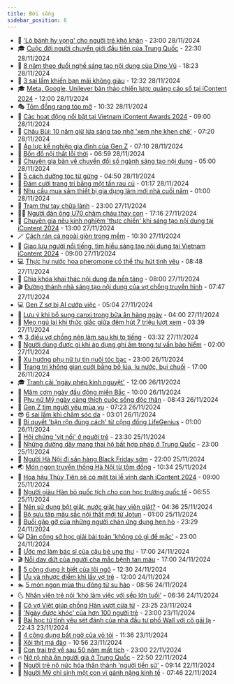 ```yaml
---
title: Đời sống
sidebar_position: 6
---
```


<!-- vnexpress-doi-song:START -->
- 🚀 [&#39;Lò bánh hy vọng&#39; cho người trẻ khó khăn](https://vnexpress.net/lo-banh-hy-vong-cho-nguoi-tre-kho-khan-4821282.html) - 23:00 28/11/2024
- 🎓 [Cuộc đời người chuyển giới đầu tiên của Trung Quốc](https://vnexpress.net/cuoc-doi-nguoi-chuyen-gioi-dau-tien-cua-trung-quoc-4820465.html) - 22:30 28/11/2024
- 🚦 [8 năm theo đuổi nghề sáng tạo nội dung của Dino Vũ](https://vnexpress.net/8-nam-theo-duoi-nghe-sang-tao-noi-dung-cua-dino-vu-4821162.html) - 18:23 28/11/2024
- 🦣 [3 sai lầm khiến bạn mãi không giàu](https://vnexpress.net/3-sai-lam-khien-ban-mai-khong-giau-4820780.html) - 12:32 28/11/2024
- 🎓 [Meta, Google, Unilever bàn thảo chiến lược quảng cáo số tại iContent 2024](https://vnexpress.net/meta-google-unilever-ban-thao-chien-luoc-quang-cao-so-tai-icontent-2024-4821367.html) - 12:00 28/11/2024
- 🎭 [Tôm đồng rang tóp mỡ](https://vnexpress.net/tom-dong-rang-top-mo-4821531.html) - 10:32 28/11/2024
- 🦅 [Các hoạt động nổi bật tại Vietnam iContent Awards 2024](https://vnexpress.net/cac-hoat-dong-noi-bat-tai-vietnam-icontent-awards-2024-4821363.html) - 09:00 28/11/2024
- 🎃 [Châu Bùi: 10 năm giữ lửa sáng tạo nhờ &#39;xem nhẹ khen chê&#39;](https://vnexpress.net/chau-bui-10-nam-giu-lua-sang-tao-nho-xem-nhe-khen-che-4821455.html) - 07:20 28/11/2024
- 💪 [Áp lực kế nghiệp gia đình của Gen Z](https://vnexpress.net/ap-luc-ke-nghiep-gia-dinh-cua-gen-z-4821164.html) - 07:10 28/11/2024
- 🐻 [Bốn đồ nội thất lỗi thời](https://vnexpress.net/bon-do-noi-that-loi-thoi-4820717.html) - 06:59 28/11/2024
- 🧠 [Chuyên gia bàn về chuyển đổi số ngành sáng tạo nội dung](https://vnexpress.net/chuyen-gia-ban-ve-chuyen-doi-so-nganh-sang-tao-noi-dung-4821115.html) - 05:00 28/11/2024
- 🐘 [5 cách dưỡng tóc từ gừng](https://vnexpress.net/5-cach-duong-toc-tu-gung-4820983.html) - 04:50 28/11/2024
- 👹 [Đám cưới trang trí bằng một tấn rau củ](https://vnexpress.net/dam-cuoi-trang-tri-bang-mot-tan-rau-cu-4820725.html) - 01:17 28/11/2024
- 💂 [Nhu cầu mua sắm thiết bị gia dụng làm mới nhà cuối năm​](https://vnexpress.net/nhu-cau-mua-sam-thiet-bi-gia-dung-lam-moi-nha-cuoi-nam-4821054.html) - 01:00 28/11/2024
- 🦍 [Trạm thư tay chữa lành](https://vnexpress.net/tram-thu-tay-chua-lanh-4820525.html) - 23:00 27/11/2024
- 🧑‍🏫 [Người đàn ông U70 chăm cháu thay con](https://vnexpress.net/nguoi-dan-ong-u70-cham-chau-thay-con-4819132.html) - 17:16 27/11/2024
- 🧰 [Chuyên gia nêu kinh nghiệm &#39;thực chiến&#39; khi sáng tạo nội dung tại iContent 2024](https://vnexpress.net/chuyen-gia-neu-kinh-nghiem-thuc-chien-khi-sang-tao-noi-dung-tai-icontent-2024-4820940.html) - 13:00 27/11/2024
- 🪄 [Cách rán cá ngoài giòn trong mềm](https://vnexpress.net/cach-ran-ca-ngoai-gion-trong-mem-4820971.html) - 10:30 27/11/2024
- 🐲 [Giao lưu người nổi tiếng, tìm hiểu sáng tạo nội dung tại Vietnam iContent 2024](https://vnexpress.net/giao-luu-nguoi-noi-tieng-tim-hieu-sang-tao-noi-dung-tai-vietnam-icontent-2024-4820607.html) - 09:00 27/11/2024
- 💻 [Thực hư nước hoa pheromone có thể thu hút tình yêu](https://vnexpress.net/thuc-hu-nuoc-hoa-pheromone-co-the-thu-hut-tinh-yeu-4820964.html) - 08:48 27/11/2024
- 🐘 [Chìa khóa khai thác nội dung đa nền tảng](https://vnexpress.net/chia-khoa-khai-thac-noi-dung-da-nen-tang-4820120.html) - 08:00 27/11/2024
- 🎬 [Đường thành nhà sáng tạo nội dung của vợ chồng truyền hình](https://vnexpress.net/duong-thanh-nha-sang-tao-noi-dung-cua-vo-chong-truyen-hinh-4819851.html) - 07:47 27/11/2024
- 💻 [Gen Z sợ bị AI cướp việc](https://vnexpress.net/gen-z-so-bi-ai-cuop-viec-4820951.html) - 05:04 27/11/2024
- 🧰 [Lưu ý khi bổ sung canxi trong bữa ăn hàng ngày](https://vnexpress.net/luu-y-khi-bo-sung-canxi-trong-bua-an-hang-ngay-4820889.html) - 04:00 27/11/2024
- 🫣 [Mẹo ngủ lại khi thức giấc giữa đêm hút 7 triệu lượt xem](https://vnexpress.net/meo-ngu-lai-khi-thuc-giac-giua-dem-hut-7-trieu-luot-xem-4820728.html) - 03:39 27/11/2024
- ⚗️ [3 điều vợ chồng nên làm sau khi to tiếng](https://vnexpress.net/3-dieu-vo-chong-nen-lam-sau-khi-to-tieng-4820903.html) - 03:32 27/11/2024
- 🌊 [Người dùng được gì khi áp dụng ghi âm trong tư vấn bảo hiểm](https://vnexpress.net/nguoi-dung-duoc-gi-khi-ap-dung-ghi-am-trong-tu-van-bao-hiem-4820050.html) - 02:00 27/11/2024
- 💃 [Xu hướng phụ nữ tự tin nuôi tóc bạc](https://vnexpress.net/xu-huong-phu-nu-tu-tin-nuoi-toc-bac-4812722.html) - 23:00 26/11/2024
- 🦆 [Trang trí không gian cưới bằng bồ lúa, lu nước, bụi chuối](https://vnexpress.net/trang-tri-khong-gian-cuoi-bang-bo-lua-lu-nuoc-bui-chuoi-4820537.html) - 17:00 26/11/2024
- 🎓 [Tranh cãi &#39;ngày phép kinh nguyệt&#39;](https://vnexpress.net/tranh-cai-ngay-phep-kinh-nguyet-4820292.html) - 12:00 26/11/2024
- 💪 [Mâm cơm ngày đầu đông miền Bắc](https://vnexpress.net/doi-song-cooking-mam-com-ngay-dau-dong-mien-bac-4820606.html) - 10:00 26/11/2024
- 🤔 [Phụ nữ Mỹ ngày càng thích cuộc sống độc thân](https://vnexpress.net/phu-nu-my-ngay-cang-thich-cuoc-song-doc-than-4820505.html) - 08:43 26/11/2024
- 🧰 [Gen Z tìm người yêu mùa vụ](https://vnexpress.net/gen-z-tim-nguoi-yeu-mua-vu-4820511.html) - 07:23 26/11/2024
- 😎 [6 sai lầm khi chăm sóc da](https://vnexpress.net/6-sai-lam-khi-cham-soc-da-4820054.html) - 03:01 26/11/2024
- 🌮 [Bí quyết &#39;bận rộn đúng cách&#39; từ cộng đồng LifeGenius](https://vnexpress.net/bi-quyet-ban-ron-dung-cach-tu-cong-dong-lifegenius-4819002.html) - 01:00 26/11/2024
- 🧠 [Hội chứng &#39;vịt nổi&#39; ở người trẻ](https://vnexpress.net/hoi-chung-vit-noi-o-nguoi-tre-4816665.html) - 23:30 25/11/2024
- 🎡 [Những đường dây mang thai hộ bất hợp pháp ở Trung Quốc](https://vnexpress.net/nhung-duong-day-mang-thai-ho-bat-hop-phap-o-trung-quoc-4819887.html) - 23:00 25/11/2024
- 🎡 [Người Hà Nội đi săn hàng Black Friday sớm](https://vnexpress.net/nguoi-ha-noi-di-san-hang-black-friday-som-4820285.html) - 22:00 25/11/2024
- 🌏 [Món ngon truyền thống Hà Nội từ tôm đồng](https://vnexpress.net/doi-song-cooking-mon-ngon-truyen-thong-ha-noi-tu-tom-dong-4820188.html) - 10:34 25/11/2024
- 🐻 [Hoa hậu Thùy Tiên sẽ có mặt tại lễ vinh danh iContent 2024](https://vnexpress.net/hoa-hau-thuy-tien-se-co-mat-tai-le-vinh-danh-icontent-2024-4820047.html) - 09:00 25/11/2024
- 💂 [Người giàu Hàn bỏ quốc tịch cho con học trường quốc tế](https://vnexpress.net/nguoi-giau-han-bo-quoc-tich-cho-con-hoc-truong-quoc-te-4820080.html) - 06:55 25/11/2024
- 🥸 [Nên sử dụng bột giặt, nước giặt hay viên giặt?](https://vnexpress.net/nen-su-dung-bot-giat-nuoc-giat-hay-vien-giat-4820006.html) - 04:36 25/11/2024
- 🌋 [Bộ sưu tập màu sắc nội thất mới từ Jotun](https://vnexpress.net/bo-suu-tap-mau-sac-noi-that-moi-tu-jotun-4818403.html) - 01:00 25/11/2024
- 🦩 [Buổi gặp gỡ của những người chán ứng dụng hẹn hò](https://vnexpress.net/buoi-gap-go-cua-nhung-nguoi-chan-ung-dung-hen-ho-4819718.html) - 23:29 24/11/2024
- 😺 [Dân công sở học giải bài toán &#39;không có gì để mặc&#39;](https://vnexpress.net/dan-cong-so-hoc-giai-bai-toan-khong-co-gi-de-mac-4817989.html) - 23:00 24/11/2024
- 🐻 [Ước mơ làm bác sĩ của cậu bé ung thư](https://vnexpress.net/uoc-mo-lam-bac-si-cua-cau-be-ung-thu-4818460.html) - 17:00 24/11/2024
- 🎬 [Nỗi day dứt của người cha mắc bệnh tan máu](https://vnexpress.net/noi-day-dut-cua-nguoi-cha-mac-benh-tan-mau-4816416.html) - 17:00 24/11/2024
- 🎊 [5 công dụng ít biết của lõi ngô](https://vnexpress.net/doi-song-cooking-5-cong-dung-it-biet-cua-loi-ngo-4819804.html) - 12:30 24/11/2024
- 💄 [Ưu và nhược điểm khi lấy vợ trẻ](https://vnexpress.net/uu-va-nhuoc-diem-khi-lay-vo-tre-4818819.html) - 12:00 24/11/2024
- 🏊 [5 món ngon mùa thu đông từ su hào](https://vnexpress.net/doi-song-cooking-5-mon-ngon-mua-thu-dong-tu-su-hao-4819794.html) - 08:56 24/11/2024
- 🌜 [Nhân viên trẻ nói &#39;khó làm việc với sếp lớn tuổi&#39;](https://vnexpress.net/nhan-vien-tre-noi-kho-lam-viec-voi-sep-lon-tuoi-4819750.html) - 06:36 24/11/2024
- 🤡 [Cô vợ Việt giúp chồng Hàn vượt cửa tử](https://vnexpress.net/co-vo-viet-giup-chong-han-vuot-cua-tu-4818249.html) - 23:25 23/11/2024
- 🥰 [&#39;Ngày được khóc&#39; của hơn 100 người trẻ](https://vnexpress.net/ngay-duoc-khoc-cua-hon-100-nguoi-tre-4819575.html) - 23:00 23/11/2024
- 🦍 [Bài học từ tình yêu sét đánh của nhà đầu tư phố Wall với cô gái lạ](https://vnexpress.net/bai-hoc-tu-tinh-yeu-set-danh-cua-nha-dau-tu-pho-wall-voi-co-gai-la-4819612.html) - 22:43 23/11/2024
- 🫣 [4 công dụng bất ngờ của vỏ tỏi](https://vnexpress.net/4-cong-dung-bat-ngo-cua-vo-toi-4819587.html) - 11:36 23/11/2024
- 🚦 [Xôi thịt má đào](https://vnexpress.net/doi-song-cooking-xoi-thit-ma-dao-4819284.html) - 10:56 23/11/2024
- 🐘 [Con trai trở về sau 50 năm mất tích](https://vnexpress.net/con-trai-tro-ve-sau-50-nam-mat-tich-4818547.html) - 23:00 22/11/2024
- 🔥 [Nở rộ nhà ăn người già ở Trung Quốc](https://vnexpress.net/no-ro-nha-an-nguoi-gia-o-trung-quoc-4813715.html) - 22:50 22/11/2024
- 🎃 [Người trẻ nô nức hóa thân thành &#39;người tiền sử&#39;](https://vnexpress.net/nguoi-tre-no-nuc-hoa-than-thanh-nguoi-tien-su-4818495.html) - 09:14 22/11/2024
- 🥳 [Người Mỹ chỉ sinh một con vì gánh nặng kinh tế](https://vnexpress.net/nguoi-my-chi-sinh-mot-con-vi-ganh-nang-kinh-te-4819124.html) - 07:46 22/11/2024<!-- vnexpress-doi-song:END -->
